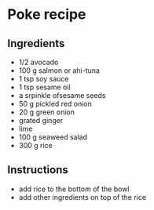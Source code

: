 # Poke recipe


## Ingredients

- 1/2 avocado
- 100 g salmon or ahi-tuna
- 1 tsp soy sauce
- 1 tsp sesame oil
- a srpinkle ofsesame seeds
- 50 g pickled red onion
- 20 g green onion
- grated ginger
- lime
- 100 g seaweed salad
- 300 g rice

## Instructions

- add rice to the bottom of the bowl
- add other ingredients on top of the rice
